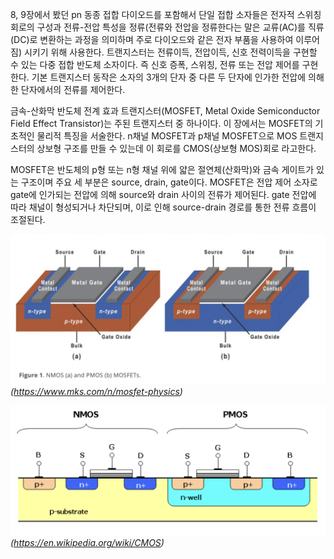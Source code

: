 8, 9장에서 봤던 pn 동종 접합 다이오드를 포함해서 단일 접합 소자들은 전자적 스위칭 회로의 구성과 전류-전압 특성을 정류(전류와 전압을 정류한다는 말은 교류(AC)를 직류(DC)로 변환하는 과정을 의미하며 주로 다이오드와 같은 전자 부품을 사용하여 이루어짐) 시키기 위해 사용한다. 트랜지스터는 전류이득, 전압이득, 신호 전력이득을 구현할 수 있는 다중 접합 반도체 소자이다. 즉 신호 증폭, 스위칭, 전류 또는 전압 제어를 구현한다. 기본 트랜지스터 동작은 소자의 3개의 단자 중 다른 두 단자에 인가한 전압에 의해 한 단자에서의 전류를 제어한다. 

금속-산화막 반도체 전계 효과 트랜지스터(MOSFET, Metal Oxide Semiconductor Field Effect Transistor)는 주된 트랜지스터 중 하나이다. 이 장에서는 MOSFET의 기초적인 물리적 특징을 서술한다. n채널 MOSFET과 p채널 MOSFET으로 MOS 트랜지스터의 상보형 구조를 만들 수 있는데 이 회로를 CMOS(상보형 MOS)회로 라고한다.

MOSFET은 반도체의 p형 또는 n형 채널 위에 얇은 절연체(산화막)와 금속 게이트가 있는 구조이며 주요 세 부분은 source, drain, gate이다. MOSFET은 전압 제어 소자로 gate에 인가되는 전압에 의해 source와 drain 사이의 전류가 제어된다. gate 전압에 따라 채널이 형성되거나 차단되며, 이로 인해 source-drain 경로를 통한 전류 흐름이 조절된다.

![](images/1.png)
_(https://www.mks.com/n/mosfet-physics)_

![](images/2.png)
_(https://en.wikipedia.org/wiki/CMOS)_
